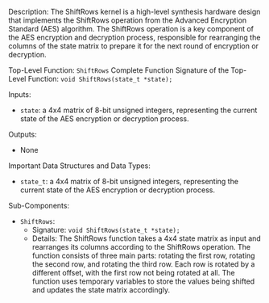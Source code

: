 Description:
The ShiftRows kernel is a high-level synthesis hardware design that implements the ShiftRows operation from the Advanced Encryption Standard (AES) algorithm. The ShiftRows operation is a key component of the AES encryption and decryption process, responsible for rearranging the columns of the state matrix to prepare it for the next round of encryption or decryption.

Top-Level Function: `ShiftRows`
Complete Function Signature of the Top-Level Function: `void ShiftRows(state_t *state);`

Inputs:
- `state`: a 4x4 matrix of 8-bit unsigned integers, representing the current state of the AES encryption or decryption process.

Outputs:
- None

Important Data Structures and Data Types:
- `state_t`: a 4x4 matrix of 8-bit unsigned integers, representing the current state of the AES encryption or decryption process.

Sub-Components:
- `ShiftRows`:
    - Signature: `void ShiftRows(state_t *state);`
    - Details: The ShiftRows function takes a 4x4 state matrix as input and rearranges its columns according to the ShiftRows operation. The function consists of three main parts: rotating the first row, rotating the second row, and rotating the third row. Each row is rotated by a different offset, with the first row not being rotated at all. The function uses temporary variables to store the values being shifted and updates the state matrix accordingly.